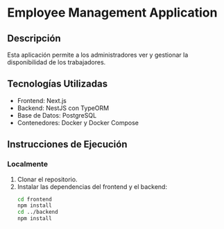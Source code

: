 # Employee Management Application

## Descripción

Esta aplicación permite a los administradores ver y gestionar la disponibilidad de los trabajadores.

## Tecnologías Utilizadas

- Frontend: Next.js
- Backend: NestJS con TypeORM
- Base de Datos: PostgreSQL
- Contenedores: Docker y Docker Compose

## Instrucciones de Ejecución

### Localmente

1. Clonar el repositorio.
2. Instalar las dependencias del frontend y el backend:
   ```bash
   cd frontend
   npm install
   cd ../backend
   npm install
